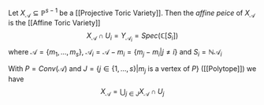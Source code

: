 Let $X_{\mathcal{A}}\subseteq \mathbb{P}^{s-1}$ be a [[Projective Toric Variety]]. Then the *affine peice* of $X_{\mathcal{A}}$ is the [[Affine Toric Variety]]
$$X_{\mathcal{A}} \cap U_i = Y_{\mathcal{A}_i} = Spec(\mathbb{C}[S_i])$$ 
where $\mathcal{A} = \{m_1,\dots,m_s\}$, $\mathcal{A}_i = \mathcal{A} - m_i = \{m_j-m_i | j\neq i\}$ and $S_i = \mathbb{N}\mathcal{A}_i$ 

With $P = Conv(\mathcal{A})$ and $J = \{j\in\{1,\dots,s\} | m_j \text{ is a vertex of } P\}$ ([[Polytope]]) we have 
$$ X_{\mathcal{A}} = \bigcup_{j\in J} X_{\mathcal{A}} \cap U_j$$ 